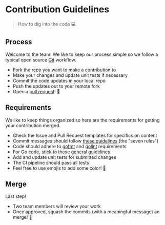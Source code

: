 # Contribution Guidelines

> How to dig into the code :computer:

## Process

Welcome to the team! We like to keep our process simple so we follow a typical open source [Git](https://xkcd.com/1597/) workflow.

- [Fork the repo](https://help.github.com/articles/fork-a-repo/) you want to make a contribution to
- Make your changes and update unit tests if necessary
- Commit the code updates in your local repo
- Push the updates out to your remote fork
- Open a [pull request](https://help.github.com/articles/creating-a-pull-request-from-a-fork/)! :raised_hands:

## Requirements

We like to keep things organized so here are the requirements for getting your contribution merged.

- Check the Issue and Pull Request templates for specifics on content
- Commit messages should follow [these guidelines](https://chris.beams.io/posts/git-commit/) (the "seven rules")
- Code should adhere to [gofmt](https://golang.org/cmd/gofmt/) and [golint](https://github.com/golang/lint) requirements
- For Go code, stick to these [general guidelines](https://github.com/golang/go/wiki/CodeReviewComments)
- Add and update unit tests for submitted changes
- The CI pipeline should pass all tests
- Feel free to use emojis to add some color! :art:

## Merge

Last step!

- Two team members will review your work
- Once approved, squash the commits (with a meaningful message) an merge! :palm_tree:
